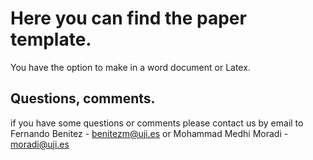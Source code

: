 # Here you can find the paper template.

You have the option to make in a word document or Latex. 

## Questions, comments.

if you have some questions or comments please contact us by email to Fernando Benitez - benitezm@uji.es or Mohammad Medhi Moradi - moradi@uji.es

